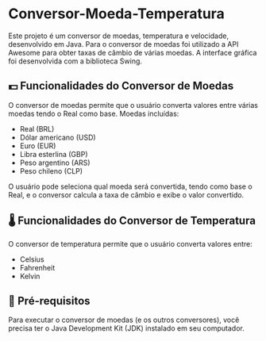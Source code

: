 # Conversor-Moeda-Temperatura

Este projeto é um conversor de moedas, temperatura e velocidade, desenvolvido em Java. Para o conversor de moedas foi utilizado a API Awesome para obter taxas de câmbio de várias moedas. A interface gráfica foi desenvolvida com a biblioteca Swing.

## 💵 Funcionalidades do Conversor de Moedas

O conversor de moedas permite que o usuário converta valores entre várias moedas tendo o Real como base. Moedas incluídas:

* Real (BRL)
* Dólar americano (USD)
* Euro (EUR)
* Libra esterlina (GBP)
* Peso argentino (ARS)
* Peso chileno (CLP)

O usuário pode seleciona qual moeda será convertida, tendo como base o Real, e o conversor calcula a taxa de câmbio e exibe o valor convertido.

## 🌡️ Funcionalidades do Conversor de Temperatura

O conversor de temperatura permite que o usuário converta valores entre: 

* Celsius
* Fahrenheit
* Kelvin

## 📑 Pré-requisitos

Para executar o conversor de moedas (e os outros conversores), você precisa ter o Java Development Kit (JDK) instalado em seu computador.
